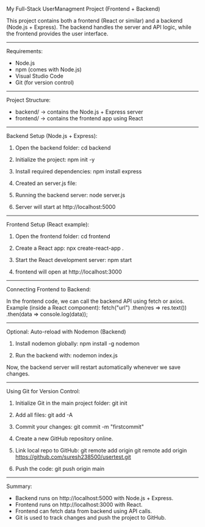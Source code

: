 My Full-Stack UserManagment Project (Frontend + Backend)

This project contains both a frontend (React or similar) and a backend (Node.js + Express).
The backend handles the server and API logic, while the frontend provides the user interface.

-------------------------------------
Requirements:
- Node.js 
- npm (comes with Node.js)
- Visual Studio Code 
- Git (for version control)

-------------------------------------
Project Structure:
- backend/ → contains the Node.js + Express server
- frontend/ → contains the frontend app using React

-------------------------------------
Backend Setup (Node.js + Express):

1. Open the backend folder:
   cd backend

2. Initialize the project:
   npm init -y

3. Install required dependencies:
   npm install express

4. Created an server.js file:
  
5. Running the backend server:
   node server.js

6. Server will start at http://localhost:5000

-------------------------------------
Frontend Setup (React example):

1. Open the frontend folder:
   cd frontend

2. Create a React app:
   npx create-react-app .

3. Start the React development server:
   npm start

4. frontend will open at http://localhost:3000

-------------------------------------
Connecting Frontend to Backend:

 In the frontend code, we can call the backend API using fetch or axios.
   Example (inside a React component):
   fetch("url")
     .then(res => res.text())
     .then(data => console.log(data));


-------------------------------------
Optional: Auto-reload with Nodemon (Backend)

1. Install nodemon globally:
   npm install -g nodemon

2. Run the backend with:
   nodemon index.js

Now, the backend server will restart automatically whenever we save changes.

-------------------------------------
Using Git for Version Control:

1. Initialize Git in the main project folder:
   git init

2. Add all files:
   git add -A

3. Commit your changes:
   git commit -m "firstcommit"

4. Create a new GitHub repository online.

5. Link local repo to GitHub:
   git remote add origin git remote add origin https://github.com/suresh238500/usertest.git

6. Push the code:
   git push origin main

-------------------------------------
Summary:
- Backend runs on http://localhost:5000 with Node.js + Express.
- Frontend runs on http://localhost:3000 with React.
- Frontend can fetch data from backend using API calls.
- Git is used to track changes and push the project to GitHub.

